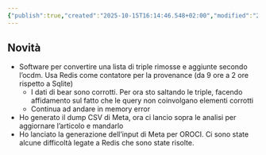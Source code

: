 ```yaml
---
{"publish":true,"created":"2025-10-15T16:14:46.548+02:00","modified":"2023-06-12T12:00:00.000+02:00","cssclasses":""}
---
```



## Novità

- Software per convertire una lista di triple rimosse e aggiunte secondo l’ocdm. Usa Redis come contatore per la provenance (da 9 ore a 2 ore rispetto a Sqlite)
    - I dati di bear sono corrotti. Per ora sto saltando le triple, facendo affidamento sul fatto che le query non coinvolgano elementi corrotti
    - Continua ad andare in memory error
- Ho generato il dump CSV di Meta, ora ci lancio sopra le analisi per aggiornare l’articolo e mandarlo
- Ho lanciato la generazione dell’input di Meta per OROCI. Ci sono state alcune difficoltà legate a Redis che sono state risolte.
